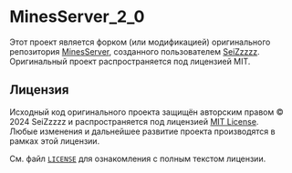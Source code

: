 # MinesServer_2_0

Этот проект является форком (или модификацией) оригинального репозитория [MinesServer](https://github.com/SeiZzzzz/MinesServer ), созданного пользователем [SeiZzzzz](https://github.com/SeiZzzzz ).  
Оригинальный проект распространяется под лицензией MIT.

## Лицензия

Исходный код оригинального проекта защищён авторским правом © 2024 SeiZzzzz и распространяется под лицензией [MIT License](LICENSE).  
Любые изменения и дальнейшее развитие проекта производятся в рамках этой лицензии.

См. файл [`LICENSE`](LICENSE) для ознакомления с полным текстом лицензии.
